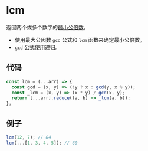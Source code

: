 # lcm

返回两个或多个数字的[最小公倍数](https://baike.baidu.com/item/%E6%9C%80%E5%B0%8F%E5%85%AC%E5%80%8D%E6%95%B0/6192375?fr=aladdin)。

- 使用最大公因数 `gcd` 公式和 `lcm` 函数来确定最小公倍数。
- `gcd` 公式使用递归。

## 代码

```js
const lcm = (...arr) => {
  const gcd = (x, y) => (!y ? x : gcd(y, x % y));
  const _lcm = (x, y) => (x * y) / gcd(x, y);
  return [...arr].reduce((a, b) => _lcm(a, b));
};
```

## 例子

```js
lcm(12, 7); // 84
lcm(...[1, 3, 4, 5]); // 60
```
